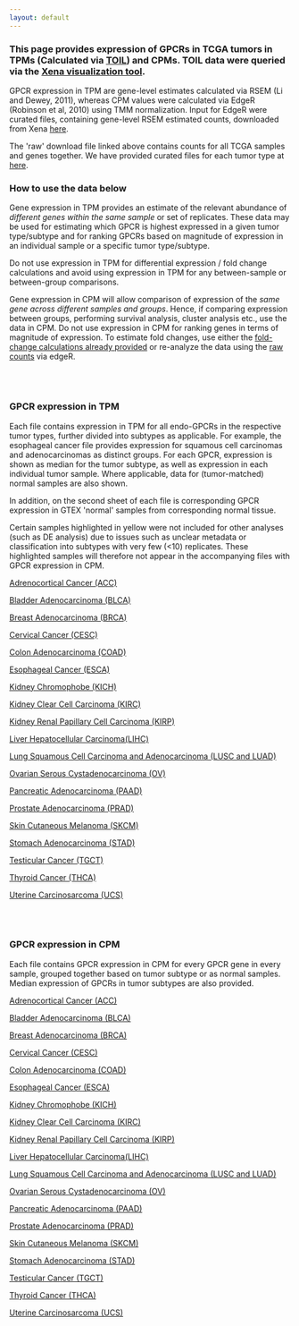 ```yaml
---
layout: default
---
```


### This page provides expression of GPCRs in TCGA tumors in TPMs (Calculated via [TOIL](https://xenabrowser.net/datapages/?host=https://toil.xenahubs.net)) and CPMs. TOIL data were queried via the [Xena visualization tool](https://xenabrowser.net/heatmap/).

GPCR expression in TPM are gene-level estimates calculated via RSEM (Li and Dewey, 2011), whereas CPM values were calculated via EdgeR (Robinson et al, 2010) using TMM normalization.
Input for EdgeR were curated files, containing gene-level RSEM estimated counts, downloaded from Xena [here](https://xenabrowser.net/datapages/?dataset=tcga_gene_expected_count&host=https://toil.xenahubs.net).

The 'raw' download file linked above contains counts for all TCGA samples and genes together. We have provided curated files for each tumor type at [here](https://insellab.github.io/counts_files).

### **How to use the data below**

Gene expression in TPM provides an estimate of the relevant abundance of *different genes within the same sample* or set of replicates. These data may be used for estimating which GPCR is highest expressed in a given tumor type/subtype and for ranking GPCRs based on magnitude of expression in an individual sample or a specific tumor type/subtype. 

Do not use expression in TPM for differential expression / fold change calculations and avoid using expression in TPM for any between-sample or between-group comparisons.

Gene expression in CPM will allow comparison of expression of the *same gene across different samples and groups*. Hence, if comparing expression between groups, performing survival analysis, cluster analysis etc., use the data in CPM. Do not use expression in CPM for ranking genes in terms of magnitude of expression. To estimate fold changes, use either the [fold-change calculations already provided](https://drive.google.com/open?id=1Fdps90G7j2A3vb24L3ikICADZ-7fIjiC) or re-analyze the data using the [raw counts](https://insellab.github.io/counts_files) via edgeR. 
  
<br/><br/>

### **GPCR expression in TPM**

Each file contains expression in TPM for all endo-GPCRs in the respective tumor types, further divided into subtypes as applicable. For example, the esophageal cancer file provides expression for squamous cell carcinomas and adenocarcinomas as distinct groups. For each GPCR, expression is shown as median for the tumor subtype, as well as expression in each individual tumor sample. Where applicable, data for (tumor-matched) normal samples are also shown. 

In addition, on the second sheet of each file is corresponding GPCR expression in GTEX 'normal' samples from corresponding normal tissue.

Certain samples highlighted in yellow were not included for other analyses (such as DE analysis) due to issues such as unclear metadata or classification into subtypes with very few (<10) replicates. These highlighted samples will therefore not appear in the accompanying files with GPCR expression in CPM.


[Adrenocortical Cancer (ACC)]()

[Bladder Adenocarcinoma (BLCA)]()

[Breast Adenocarcinoma (BRCA)]()

[Cervical Cancer (CESC)]()

[Colon Adenocarcinoma (COAD)]()

[Esophageal Cancer (ESCA)]()

[Kidney Chromophobe (KICH)]()

[Kidney Clear Cell Carcinoma (KIRC)]()

[Kidney Renal Papillary Cell Carcinoma (KIRP)]()

[Liver Hepatocellular Carcinoma(LIHC)]()

[Lung Squamous Cell Carcinoma and Adenocarcinoma (LUSC and LUAD)]()

[Ovarian Serous Cystadenocarcinoma (OV)]()

[Pancreatic Adenocarcinoma (PAAD)]()

[Prostate Adenocarcinoma (PRAD)]()

[Skin Cutaneous Melanoma (SKCM)]()

[Stomach Adenocarcinoma (STAD)]()

[Testicular Cancer (TGCT)]()

[Thyroid Cancer (THCA)]()

[Uterine Carcinosarcoma (UCS)]()


<br/><br/>


### **GPCR expression in CPM**

Each file contains GPCR expression in CPM for every GPCR gene in every sample, grouped together based on tumor subtype or as normal samples. Median expression of GPCRs in tumor subtypes are also provided.


[Adrenocortical Cancer (ACC)]()

[Bladder Adenocarcinoma (BLCA)]()

[Breast Adenocarcinoma (BRCA)]()

[Cervical Cancer (CESC)]()

[Colon Adenocarcinoma (COAD)]()

[Esophageal Cancer (ESCA)]()

[Kidney Chromophobe (KICH)]()

[Kidney Clear Cell Carcinoma (KIRC)]()

[Kidney Renal Papillary Cell Carcinoma (KIRP)]()

[Liver Hepatocellular Carcinoma(LIHC)]()

[Lung Squamous Cell Carcinoma and Adenocarcinoma (LUSC and LUAD)]()

[Ovarian Serous Cystadenocarcinoma (OV)]()

[Pancreatic Adenocarcinoma (PAAD)]()

[Prostate Adenocarcinoma (PRAD)]()

[Skin Cutaneous Melanoma (SKCM)]()

[Stomach Adenocarcinoma (STAD)]()

[Testicular Cancer (TGCT)]()

[Thyroid Cancer (THCA)]()

[Uterine Carcinosarcoma (UCS)]()


















